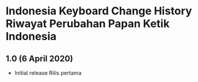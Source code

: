 Indonesia Keyboard Change History
Riwayat Perubahan Papan Ketik Indonesia
=======================================

1.0 (6 April 2020)
---------------------------------
* Initial release
  Rilis pertama